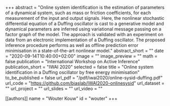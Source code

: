 +++
abstract = "Online system identification is the estimation of parameters of a dynamical system, such as mass or friction coefficients, for each measurement of the input and output signals. Here, the nonlinear stochastic differential equation of a Duffing oscillator is cast to a generative model and dynamical parameters are inferred using variational message passing on a factor graph of the model. The approach is validated with an experiment on data from an electronic implementation of a Duffing oscillator. The proposed inference procedure performs as well as offline prediction error minimisation in a state-of-the-art nonlinear model."
abstract_short = ""
date = "2020-09-14T10:40:00+02:00"
image = ""
image_preview = ""
math = false
publication = "International Workshop on Active Inference"
publication_short = "IWAI 2020"
selected = false
title = "Online system identification in a Duffing oscillator by free energy minimisation"
to_be_published = false
url_pdf = "/pdf/iwai2020/online-sysid-duffing.pdf"
url_code = "https://github.com/biaslab/IWAI2020-onlinesysid"
url_dataset = ""
url_project = ""
url_slides = ""
url_video = ""

[[authors]]
    name = "Wouter Kouw"
    id = "wouter"
+++
